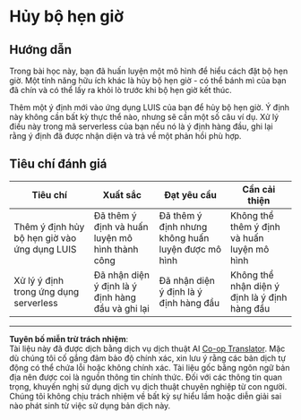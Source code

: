 <!--
CO_OP_TRANSLATOR_METADATA:
{
  "original_hash": "5a7262a0c48dfacdfe1ff91b20bf16fd",
  "translation_date": "2025-08-27T23:08:05+00:00",
  "source_file": "6-consumer/lessons/2-language-understanding/assignment.md",
  "language_code": "vi"
}
-->
# Hủy bộ hẹn giờ

## Hướng dẫn

Trong bài học này, bạn đã huấn luyện một mô hình để hiểu cách đặt bộ hẹn giờ. Một tính năng hữu ích khác là hủy bộ hẹn giờ - có thể bánh mì của bạn đã chín và có thể lấy ra khỏi lò trước khi bộ hẹn giờ kết thúc.

Thêm một ý định mới vào ứng dụng LUIS của bạn để hủy bộ hẹn giờ. Ý định này không cần bất kỳ thực thể nào, nhưng sẽ cần một số câu ví dụ. Xử lý điều này trong mã serverless của bạn nếu nó là ý định hàng đầu, ghi lại rằng ý định đã được nhận diện và trả về một phản hồi phù hợp.

## Tiêu chí đánh giá

| Tiêu chí | Xuất sắc | Đạt yêu cầu | Cần cải thiện |
| -------- | --------- | ----------- | ------------- |
| Thêm ý định hủy bộ hẹn giờ vào ứng dụng LUIS | Đã thêm ý định và huấn luyện mô hình thành công | Đã thêm ý định nhưng không huấn luyện được mô hình | Không thể thêm ý định và huấn luyện mô hình |
| Xử lý ý định trong ứng dụng serverless | Đã nhận diện ý định là ý định hàng đầu và ghi lại | Đã nhận diện ý định là ý định hàng đầu | Không thể nhận diện ý định là ý định hàng đầu |

---

**Tuyên bố miễn trừ trách nhiệm**:  
Tài liệu này đã được dịch bằng dịch vụ dịch thuật AI [Co-op Translator](https://github.com/Azure/co-op-translator). Mặc dù chúng tôi cố gắng đảm bảo độ chính xác, xin lưu ý rằng các bản dịch tự động có thể chứa lỗi hoặc không chính xác. Tài liệu gốc bằng ngôn ngữ bản địa nên được coi là nguồn thông tin chính thức. Đối với các thông tin quan trọng, khuyến nghị sử dụng dịch vụ dịch thuật chuyên nghiệp từ con người. Chúng tôi không chịu trách nhiệm về bất kỳ sự hiểu lầm hoặc diễn giải sai nào phát sinh từ việc sử dụng bản dịch này.